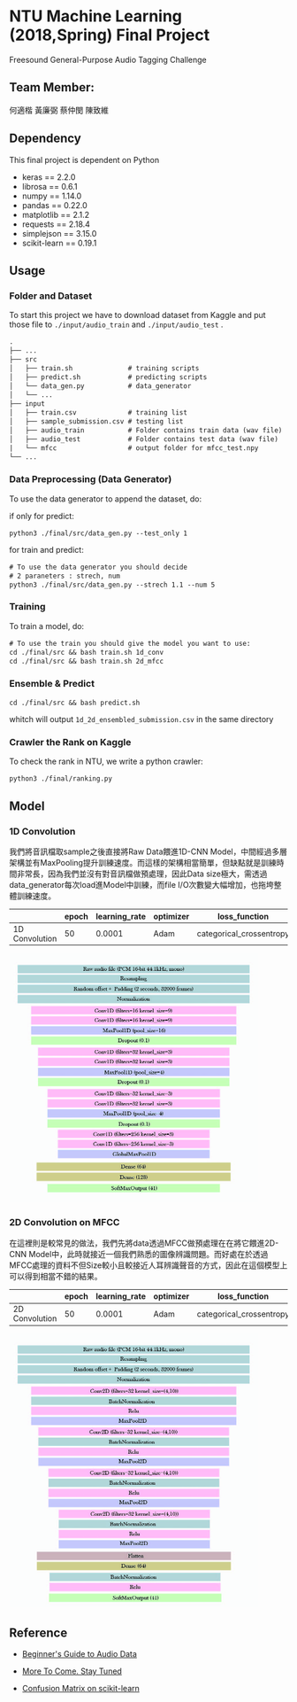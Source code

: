 # NTU Machine Learning (2018,Spring) Final Project
Freesound General-Purpose Audio Tagging Challenge

## Team Member:

何適楷 黃廉弼  蔡仲閔  陳致維

## Dependency

This final project is dependent on Python 

- keras == 2.2.0
- librosa == 0.6.1
- numpy == 1.14.0
- pandas == 0.22.0
- matplotlib == 2.1.2
- requests == 2.18.4
- simplejson == 3.15.0
- scikit-learn == 0.19.1


## Usage

### Folder and Dataset

To start this project we have to download dataset from Kaggle and put those file to `./input/audio_train` and `./input/audio_test` .
 
    .
    ├── ...
    ├── src                    
    │   ├── train.sh              # training scripts
    │   ├── predict.sh            # predicting scripts
    │   └── data_gen.py           # data_generator
    │   └── ...
    ├── input 
    │   ├── train.csv             # training list
    │   ├── sample_submission.csv # testing list
    │   ├── audio_train           # Folder contains train data (wav file)
    │   ├── audio_test            # Folder contains test data (wav file)
    |   └── mfcc                  # output folder for mfcc_test.npy
    └── ...

### Data Preprocessing (Data Generator) 

To use the data generator to append the dataset, do:

if only for predict:

```shell
python3 ./final/src/data_gen.py --test_only 1
```

for train and predict:

```shell
# To use the data generator you should decide 
# 2 paraneters : strech, num
python3 ./final/src/data_gen.py --strech 1.1 --num 5 
```

### Training

To train a model, do:

```shell
# To use the train you should give the model you want to use:
cd ./final/src && bash train.sh 1d_conv
cd ./final/src && bash train.sh 2d_mfcc
```


### Ensemble & Predict

```shell
cd ./final/src && bash predict.sh
```
whitch will output `1d_2d_ensembled_submission.csv` in the same directory


### Crawler the Rank on Kaggle

To check the rank in NTU, we write a python crawler:

``` shell
python3 ./final/ranking.py
```

## Model

### 1D Convolution
我們將音訊檔取sample之後直接將Raw Data餵進1D-CNN Model，中間經過多層架構並有MaxPooling提升訓練速度。而這樣的架構相當簡單，但缺點就是訓練時間非常長，因為我們並沒有對音訊檔做預處理，因此Data size極大，需透過data_generator每次load進Model中訓練，而file I/O次數變大幅增加，也拖垮整體訓練速度。


|                        |  epoch  | learning_rate | optimizer  |        loss_function         |  activation_function  |
| ---------------------- | ------- | ------------- | ---------- | ---------------------------- | --------------------- |
| 1D Convolution         |   50    |     0.0001    |    Adam    |   categorical_crossentropy   |          relu         |


<img src="img/1D-Conv.jpg" width="450">

### 2D Convolution on MFCC
在這裡則是較常見的做法，我們先將data透過MFCC做預處理在在將它餵進2D-CNN Model中，此時就接近一個我們熟悉的圖像辨識問題。而好處在於透過MFCC處理的資料不但Size較小且較接近人耳辨識聲音的方式，因此在這個模型上可以得到相當不錯的結果。


|                        |  epoch  | learning_rate | optimizer  |        loss_function         |  activation_function  |
| ---------------------- | ------- | ------------- | ---------- | ---------------------------- | --------------------- |
| 2D Convolution         |   50    |     0.0001    |    Adam    |   categorical_crossentropy   |          relu         |


<img src="img/2D-Conv.jpg" width="450">





## Reference

- [Beginner's Guide to Audio Data](https://www.kaggle.com/fizzbuzz/beginner-s-guide-to-audio-data)

- [More To Come. Stay Tuned](https://www.kaggle.com/codename007/a-very-extensive-freesound-exploratory-analysis)

- [Confusion Matrix on scikit-learn](http://scikit-learn.org/stable/auto_examples/model_selection/plot_confusion_matrix.html)

  ​
